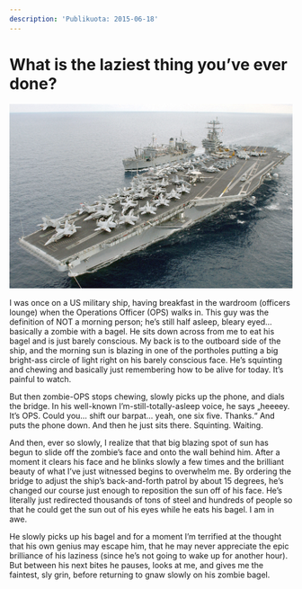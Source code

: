 ```yaml
---
description: 'Publikuota: 2015-06-18'
---
```


# What is the laziest thing you’ve ever done?

![](../../../.gitbook/assets/us_navy_030117-n-9851b-027_the_military_sealift_command_ship_usns_spica_t-afs_9.jpg)

I was once on a US military ship, having breakfast in the wardroom \(officers lounge\) when the Operations Officer \(OPS\) walks in. This guy was the definition of NOT a morning person; he’s still half asleep, bleary eyed… basically a zombie with a bagel. He sits down across from me to eat his bagel and is just barely conscious. My back is to the outboard side of the ship, and the morning sun is blazing in one of the portholes putting a big bright-ass circle of light right on his barely conscious face. He’s squinting and chewing and basically just remembering how to be alive for today. It’s painful to watch.

But then zombie-OPS stops chewing, slowly picks up the phone, and dials the bridge. In his well-known I’m-still-totally-asleep voice, he says „heeeey. It’s OPS. Could you… shift our barpat… yeah, one six five. Thanks.“ And puts the phone down. And then he just sits there. Squinting. Waiting.

And then, ever so slowly, I realize that that big blazing spot of sun has begun to slide off the zombie’s face and onto the wall behind him. After a moment it clears his face and he blinks slowly a few times and the brilliant beauty of what I’ve just witnessed begins to overwhelm me. By ordering the bridge to adjust the ship’s back-and-forth patrol by about 15 degrees, he’s changed our course just enough to reposition the sun off of his face. He’s literally just redirected thousands of tons of steel and hundreds of people so that he could get the sun out of his eyes while he eats his bagel. I am in awe.

He slowly picks up his bagel and for a moment I’m terrified at the thought that his own genius may escape him, that he may never appreciate the epic brilliance of his laziness \(since he’s not going to wake up for another hour\). But between his next bites he pauses, looks at me, and gives me the faintest, sly grin, before returning to gnaw slowly on his zombie bagel.

